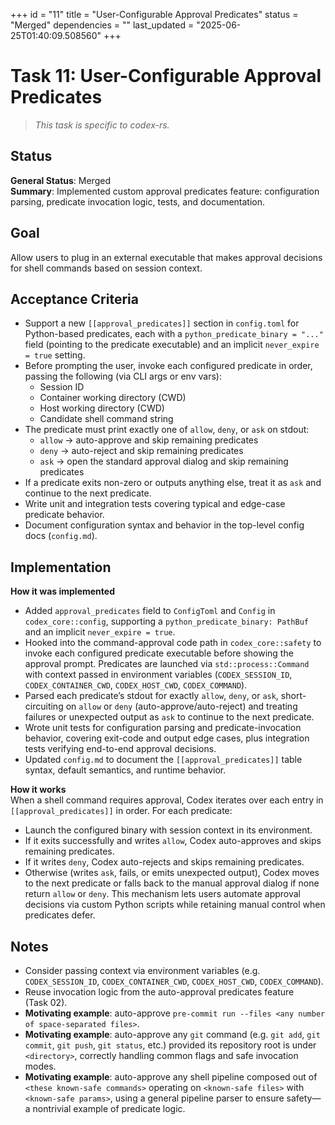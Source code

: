 +++
id = "11"
title = "User-Configurable Approval Predicates"
status = "Merged"
dependencies = ""
last_updated = "2025-06-25T01:40:09.508560"
+++

# Task 11: User-Configurable Approval Predicates

> *This task is specific to codex-rs.*

## Status

**General Status**: Merged  
**Summary**: Implemented custom approval predicates feature: configuration parsing, predicate invocation logic, tests, and documentation.

## Goal

Allow users to plug in an external executable that makes approval decisions for shell commands based on session context.

## Acceptance Criteria

- Support a new `[[approval_predicates]]` section in `config.toml` for Python-based predicates, each with a `python_predicate_binary = "..."` field (pointing to the predicate executable) and an implicit `never_expire = true` setting.
- Before prompting the user, invoke each configured predicate in order, passing the following (via CLI args or env vars):
  - Session ID
  - Container working directory (CWD)
  - Host working directory (CWD)
  - Candidate shell command string
- The predicate must print exactly one of `allow`, `deny`, or `ask` on stdout:
  - `allow`  → auto-approve and skip remaining predicates
  - `deny`   → auto-reject and skip remaining predicates
  - `ask`    → open the standard approval dialog and skip remaining predicates
- If a predicate exits non-zero or outputs anything else, treat it as `ask` and continue to the next predicate.
- Write unit and integration tests covering typical and edge-case predicate behavior.
- Document configuration syntax and behavior in the top-level config docs (`config.md`).

## Implementation

**How it was implemented**  
- Added `approval_predicates` field to `ConfigToml` and `Config` in `codex_core::config`, supporting a `python_predicate_binary: PathBuf` and an implicit `never_expire = true`.
- Hooked into the command-approval code path in `codex_core::safety` to invoke each configured predicate executable before showing the approval prompt. Predicates are launched via `std::process::Command` with context passed in environment variables (`CODEX_SESSION_ID`, `CODEX_CONTAINER_CWD`, `CODEX_HOST_CWD`, `CODEX_COMMAND`).
- Parsed each predicate’s stdout for exactly `allow`, `deny`, or `ask`, short-circuiting on `allow` or `deny` (auto-approve/auto-reject) and treating failures or unexpected output as `ask` to continue to the next predicate.
- Wrote unit tests for configuration parsing and predicate-invocation behavior, covering exit-code and output edge cases, plus integration tests verifying end-to-end approval decisions.
- Updated `config.md` to document the `[[approval_predicates]]` table syntax, default semantics, and runtime behavior.

**How it works**  
When a shell command requires approval, Codex iterates over each entry in `[[approval_predicates]]` in order. For each predicate:
- Launch the configured binary with session context in its environment.
- If it exits successfully and writes `allow`, Codex auto-approves and skips remaining predicates.
- If it writes `deny`, Codex auto-rejects and skips remaining predicates.
- Otherwise (writes `ask`, fails, or emits unexpected output), Codex moves to the next predicate or falls back to the manual approval dialog if none return `allow` or `deny`.
This mechanism lets users automate approval decisions via custom Python scripts while retaining manual control when predicates defer.

## Notes

- Consider passing context via environment variables (e.g. `CODEX_SESSION_ID`, `CODEX_CONTAINER_CWD`, `CODEX_HOST_CWD`, `CODEX_COMMAND`).
- Reuse invocation logic from the auto-approval predicates feature (Task 02).
- **Motivating example**: auto-approve `pre-commit run --files <any number of space-separated files>`.
- **Motivating example**: auto-approve any `git` command (e.g. `git add`, `git commit`, `git push`, `git status`, etc.) provided its repository root is under `<directory>`, correctly handling common flags and safe invocation modes.
- **Motivating example**: auto-approve any shell pipeline composed out of `<these known-safe commands>` operating on `<known-safe files>` with `<known-safe params>`, using a general pipeline parser to ensure safety—a nontrivial example of predicate logic.
